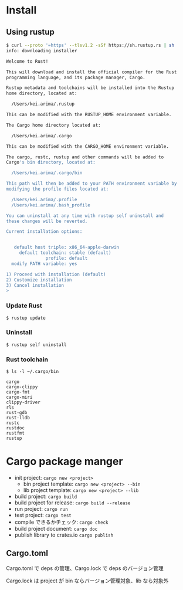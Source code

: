 Install
=

## Using rustup

```bash
$ curl --proto '=https' --tlsv1.2 -sSf https://sh.rustup.rs | sh
info: downloading installer

Welcome to Rust!

This will download and install the official compiler for the Rust
programming language, and its package manager, Cargo.

Rustup metadata and toolchains will be installed into the Rustup
home directory, located at:

  /Users/kei.arima/.rustup

This can be modified with the RUSTUP_HOME environment variable.

The Cargo home directory located at:

  /Users/kei.arima/.cargo

This can be modified with the CARGO_HOME environment variable.

The cargo, rustc, rustup and other commands will be added to
Cargo's bin directory, located at:

  /Users/kei.arima/.cargo/bin

This path will then be added to your PATH environment variable by
modifying the profile files located at:

  /Users/kei.arima/.profile
  /Users/kei.arima/.bash_profile

You can uninstall at any time with rustup self uninstall and
these changes will be reverted.

Current installation options:


   default host triple: x86_64-apple-darwin
     default toolchain: stable (default)
               profile: default
  modify PATH variable: yes

1) Proceed with installation (default)
2) Customize installation
3) Cancel installation
>
```

### Update Rust

```
$ rustup update
```

### Uninstall

```
$ rustup self uninstall
```

### Rust toolchain

```
$ ls -l ~/.cargo/bin

cargo
cargo-clippy
cargo-fmt
cargo-miri
clippy-driver
rls
rust-gdb
rust-lldb
rustc
rustdoc
rustfmt
rustup
```


Cargo package manger
=

- init project: `cargo new <project>`
  - bin project template: `cargo new <project> --bin`
  - lib project template: `cargo new <project> --lib`
- build project: `cargo build`
- build project for release: `cargo build --release`
- run project: `cargo run`
- test project: `cargo test`
- compile できるかチェック: `cargo check`
- build project document: `cargo doc`
- publish library to crates.io `cargo publish`

## Cargo.toml
Cargo.toml で deps の管理、Cargo.lock で deps のバージョン管理

Cargo.lock は project が bin ならバージョン管理対象、lib なら対象外
